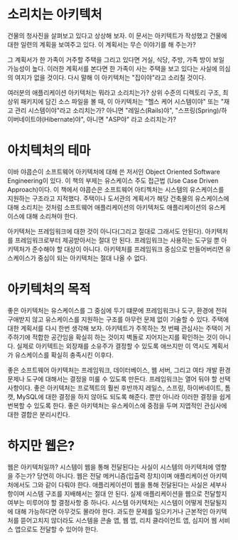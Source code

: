 # **소리치는 아키텍처**  
건물의 청사진을 살펴보고 있다고 상상해 보자. 이 문서는 아키텍트가 작성했고 건물에 대한 일련의 계획을 보여주고 있다. 이 계획서는 무슨 이야기를 
해 주는가?  
  
그 계획서가 한 가족이 거주할 주택을 그리고 있다면 거실, 식당, 주방, 가족 방이 보일 가능성이 높다. 이러한 계획서를 본다면 한 가족이 사는 주택을 
보고 있다는 사실에 의심의 여지가 없을 것이다. 다시 말해 이 아키텍처는 "집이야"라고 소리칠 것이다.  
  
여러분의 애플리케이션 아키텍처는 뭐라고 소리치는가? 상위 수준의 디렉토리 구조, 최상위 패키지에 담긴 소스 파일을 볼 때, 이 아키텍처는 "헬스 케어 시스템이야" 
또는 "재고 관리 시스템이야"라고 소리치는가? 아니면 "레일스(Rails)야", "스프링(Spring)/하이버네이트야(Hibernate)야", 아니면 "ASP야" 라고 
소리치는가?  
  
# **아치텍처의 테마**  
이바 야콥슨이 소프트웨어 아키텍처에 대해 쓴 저서인 Object Oriented Software Engineering이 있다. 이 책의 부제는 유스케이스 주도 접근법
(Use Case Driven Approach)이다. 이 책에서 야콥슨은 소프트웨어 아티첵처는 시스템의 유스케이스를 지원하는 구조라고 지적했다. 주택이나 도서관의 
계획서가 해당 건축물의 유스케이스에 대해 소리치는 것처럼 소프트웨어 애플리케이션의 아키텍처도 애플리케이션의 유스케이스에 대해 소리쳐야 한다.  
  
아키텍처는 프레임워크에 대한 것이 아니다(그리고 절대로 그래서도 안된다). 아키텍처를 프레임워크로부터 제공받아서는 절대 안 된다. 프레임워크는 
사용하는 도구일 뿐 아키텍처가 준수해야 할 대상이 아니다. 아키텍처를 프레임워크 중심으로 만들어버리면 유스케이스가 중심이 되는 아키텍처는 절대 
나올 수 없다.  
  
# **아키텍처의 목적**  
좋은 아키텍처는 유스케이스를 그 중심에 두기 떄문에 프레임워크나 도구, 환경에 전혀 구애받지 않고 유스케이스를 지원하는 구조를 아무런 문제 없이 
기술할 수 있다. 주택에 대한 계획서를 다시 한번 생각해 보자. 아키텍트가 주목하는 첫 번째 관심사는 주택이 거주하기에 적합한 공간임을 확실히 하는 
것이지 벽돌로 지어지는지를 확인하는 것이 아니다. 실제로 아키텍트는 외장재를 소유주가 결정할 수 있도록 애쓰지만 이 역시도 계획서가 유스케이스를 
확실히 충족시킨 이후다.  
  
좋은 소프트웨어 아키텍처는 프레임워크, 데이터베이스, 웹 서버, 그리고 여타 개발 환경 문제나 도구에 대해서는 결정을 미룰 수 있도록 만든다. 프레임워크는 
열어 둬야 할 선택사항이다. 좋은 아키텍처는 프로젝트의 훨씬 후반까지 레일스, 스프링, 하이버네이트, 톰캣, MySQL에 대한 결정을 하지 않아도 되도록 
해준다. 뿐만 아니라 이러한 결정을 쉽게 번복할 수 있도록 한다. 좋은 아키텍처는 유스케이스에 중점을 두며 지엽적인 관심사에 대한 결합은 분리시킨다.  
  
# **하지만 웹은?**  
웹은 아키텍처일까? 시스템이 웹을 통해 전달된다는 사실이 시스템의 아키텍처에 영향을 주는가? 당연히 아니다. 웹은 전달 메커니즘(입출력 장치)이며 
애플리케이션 아키텍처에서도 그와 같이 다뤄야 한다. 애플리케이션이 웹을 통해 전달된다는 사실은 세부사항이며 시스템 구조를 지배해서는 절대 안 된다. 
실제 애플리케이션을 웹으로 전달할지 여부는 미루어야 할 결정사항 중 하나다. 시스템 아키텍처는 시스템이 어떻게 전달될지에 대해 가능하다면 아무것도 
몰라야 한다. 과도한 문제를 일으키거나 근본적인 아키텍처를 뜯어고치지 않더라도 시스템을 콘솔 앱, 웹 앱, 리치 클라이언트 앱, 심지어 웹 서비스 
앱으로도 전달할 수 있어야 한다.  
  

